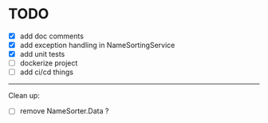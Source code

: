 # TODO

-[x] add doc comments
-[x] add exception handling in NameSortingService
-[x] add unit tests
-[ ] dockerize project
-[ ] add ci/cd things

---

Clean up:

-[ ] remove NameSorter.Data ?